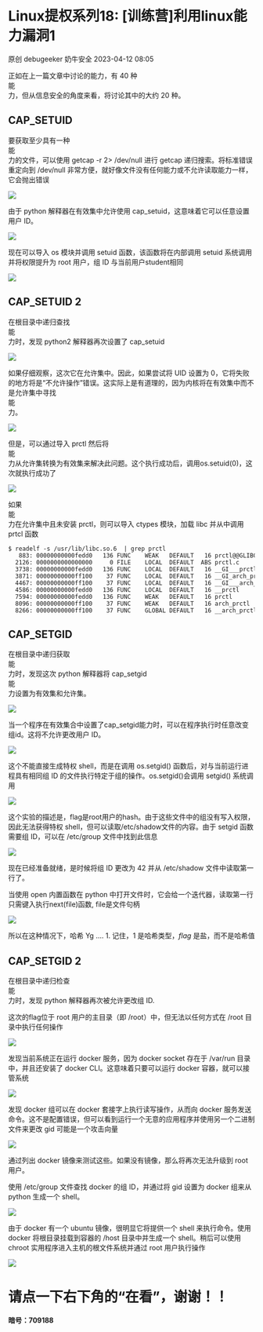 #  Linux提权系列18: [训练营]利用linux能力漏洞1   
原创 debugeeker  奶牛安全   2023-04-12 08:05  
  
正如在上一篇文章中讨论的能力，有 40 种  
能  
力，但从信息安全的角度来看，将讨论其中的大约 20 种。  
## CAP_SETUID  
  
要获取至少具有一种  
能  
力的文件，可以使用 getcap -r <directory> 2> /dev/null 进行 getcap 递归搜索。将标准错误重定向到 /dev/null 非常方便，就好像文件没有任何能力或不允许读取能力一样，它会抛出错误  
  
![](https://mmbiz.qpic.cn/mmbiz_png/QXsgGBUcicbx4m3EpjtHwBLVS3CkMPucSXPsU4oKN5ziacmsMsLibYho23Ga0L0jPhguA9aMUmg8JbIZ8K9djxjicQ/640?wx_fmt=png "")  
  
由于 python 解释器在有效集中允许使用 cap_setuid，这意味着它可以任意设置用户 ID。  
  
![](https://mmbiz.qpic.cn/mmbiz_png/QXsgGBUcicbx4m3EpjtHwBLVS3CkMPucSEkWwq0iaiad2nynOuDc1H8jgUdoeWicVqoqOAiawFemvRzxaRgTPHbXtRg/640?wx_fmt=png "")  
  
现在可以导入 os 模块并调用 setuid 函数，该函数将在内部调用 setuid 系统调用并将权限提升为 root 用户，组 ID 与当前用户student相同  
  
![](https://mmbiz.qpic.cn/mmbiz_png/QXsgGBUcicbx4m3EpjtHwBLVS3CkMPucSia9LSUuk40BgeB9romAZfxibibicDa0LxtQTUQu1DJiaID1WdPkiaqzWXITg/640?wx_fmt=png "")  
## CAP_SETUID 2  
  
在根目录中递归查找  
能  
力时，发现 python2 解释器再次设置了 cap_setuid  
  
![](https://mmbiz.qpic.cn/mmbiz_png/QXsgGBUcicbx4m3EpjtHwBLVS3CkMPucS3QD3QiaQu4bjqicYvQiaBntJCtH8k4wodeUiby0Nm5ufuPq7ThHXWghxHA/640?wx_fmt=png "")  
  
如果仔细观察，这次它在允许集中。因此，如果尝试将 UID 设置为 0，它将失败的地方将是“不允许操作”错误。这实际上是有道理的，因为内核将在有效集中而不是允许集中寻找  
能  
力。  
  
![](https://mmbiz.qpic.cn/mmbiz_png/QXsgGBUcicbx4m3EpjtHwBLVS3CkMPucSlHS7UmOGxNCGgYSCjPVHAML6Bd4qslcPS75o1lJYzEfsRny2vVXHnA/640?wx_fmt=png "")  
  
但是，可以通过导入 prctl 然后将  
能  
力从允许集转换为有效集来解决此问题。这个执行成功后，调用os.setuid(0)，这次就执行成功了  
  
![](https://mmbiz.qpic.cn/mmbiz_png/QXsgGBUcicbx4m3EpjtHwBLVS3CkMPucStg5FSfGxUUf4ica5K6zaD8I4WjVnDkT6d0RdWK6vh6xiauWckCwicCmQQ/640?wx_fmt=png "")  
  
如果  
能  
力在允许集中且未安装 prctl，则可以导入 ctypes 模块，加载 libc 并从中调用 prtcl 函数  
```
$ readelf -s /usr/lib/libc.so.6  | grep prctl
   883: 00000000000fedd0   136 FUNC    WEAK   DEFAULT   16 prctl@@GLIBC_2.2.5
  2126: 0000000000000000     0 FILE    LOCAL  DEFAULT  ABS prctl.c
  3738: 00000000000fedd0   136 FUNC    LOCAL  DEFAULT   16 __GI___prctl
  3871: 00000000000ff100    37 FUNC    LOCAL  DEFAULT   16 __GI_arch_prctl
  4467: 00000000000ff100    37 FUNC    LOCAL  DEFAULT   16 __GI___arch_prctl
  4586: 00000000000fedd0   136 FUNC    LOCAL  DEFAULT   16 __prctl
  7594: 00000000000fedd0   136 FUNC    WEAK   DEFAULT   16 prctl
  8096: 00000000000ff100    37 FUNC    WEAK   DEFAULT   16 arch_prctl
  8266: 00000000000ff100    37 FUNC    GLOBAL DEFAULT   16 __arch_prctl

```  
## CAP_SETGID  
  
在根目录中递归获取  
能  
力时，发现这次 python 解释器将 cap_setgid   
能  
力设置为有效集和允许集。  
  
![](https://mmbiz.qpic.cn/mmbiz_png/QXsgGBUcicbx4m3EpjtHwBLVS3CkMPucScIfXyqm1FAOtync3W3y93ibsopcBhFfU5CLapjJBL2ELZN1SuzHA3ibg/640?wx_fmt=png "")  
  
当一个程序在有效集合中设置了cap_setgid能力时，可以在程序执行时任意改变组id。这将不允许更改用户 ID。  
  
![](https://mmbiz.qpic.cn/mmbiz_png/QXsgGBUcicbx4m3EpjtHwBLVS3CkMPucSAXSN3y9ovg4ny2o1nC71nwFahVScicM97dLLERGreSPq1GfA0S2BmjQ/640?wx_fmt=png "")  
  
这个不能直接生成特权 shell，而是在调用 os.setgid() 函数后，对与当前运行进程具有相同组 ID 的文件执行特定于组的操作。os.setgid()会调用 setgid() 系统调用  
  
![](https://mmbiz.qpic.cn/mmbiz_png/QXsgGBUcicbx4m3EpjtHwBLVS3CkMPucSuV6YBAszx2cahuTWk82GE3ql7gz9ds5dqLzmCZjVYaj6mmxFMctzww/640?wx_fmt=png "")  
  
这个实验的描述是，flag是root用户的hash。由于这些文件中的组没有写入权限，因此无法获得特权 shell，但可以读取/etc/shadow文件的内容。由于 setgid 函数需要组 ID，可以在 /etc/group 文件中找到此信息  
  
![](https://mmbiz.qpic.cn/mmbiz_png/QXsgGBUcicbx4m3EpjtHwBLVS3CkMPucSicwT68R3PpXfJAkMSv7asicp5Rh4cW0SGFksEPLf3NiclAc160icIJmTTA/640?wx_fmt=png "")  
  
现在已经准备就绪，是时候将组 ID 更改为 42 并从 /etc/shadow 文件中读取第一行了。  
  
当使用 open 内置函数在 python 中打开文件时，它会给一个迭代器，读取第一行只需键入执行next(file)函数, file是文件句柄  
  
![](https://mmbiz.qpic.cn/mmbiz_png/QXsgGBUcicbx4m3EpjtHwBLVS3CkMPucSwWicQEsxkPicfMFicCNz6xg3BGUZsycMTdmPhfsCDh2kibMeXdeibwSXqpA/640?wx_fmt=png "")  
  
所以在这种情况下，哈希 Yg .... 1. 记住，$1$ 是哈希类型，$flag$ 是盐，而不是哈希值  
## CAP_SETGID 2  
  
在根目录中递归检查  
能  
力时，发现 python 解释器再次被允许更改组 ID.  
  
这次的flag位于 root 用户的主目录（即 /root）中，但无法以任何方式在 /root 目录中执行任何操作  
  
![](https://mmbiz.qpic.cn/mmbiz_png/QXsgGBUcicbx4m3EpjtHwBLVS3CkMPucSFIkpQ4nxwXz8vg5YGWBSOicmVZic63dRKgag6gXdTUHEPTRAEgYRqBQQ/640?wx_fmt=png "")  
  
发现当前系统正在运行 docker 服务，因为 docker socket 存在于 /var/run 目录中，并且还安装了 docker CLI。这意味着只要可以运行 docker 容器，就可以接管系统  
  
![](https://mmbiz.qpic.cn/mmbiz_png/QXsgGBUcicbx4m3EpjtHwBLVS3CkMPucSnE43icdia1pcZnCVcrGo3PWduloWn44M4uahwLGibDBekibGzoDAGcMiaVA/640?wx_fmt=png "")  
  
发现 docker 组可以在 docker 套接字上执行读写操作，从而向 docker 服务发送命令。这不是配置错误，但可以看到运行一个无意的应用程序并使用另一个二进制文件来更改 gid 可能是一个攻击向量  
  
![](https://mmbiz.qpic.cn/mmbiz_png/QXsgGBUcicbx4m3EpjtHwBLVS3CkMPucSvAyD0cdH9ibnpTltTzBkFoiblGvKvnvXFC4o58QoRHTXIrc07YkibkRxA/640?wx_fmt=png "")  
  
通过列出 docker 镜像来测试这些。如果没有镜像，那么将再次无法升级到 root 用户。  
  
使用 /etc/group 文件查找 docker 的组 ID，并通过将 gid 设置为 docker 组来从 python 生成一个 shell。  
  
![](https://mmbiz.qpic.cn/mmbiz_png/QXsgGBUcicbx4m3EpjtHwBLVS3CkMPucSmDA0O0uIiaibc8xpQmCiaGV1CLiaibFTTf0Cuia1LYRXFuJbPgoVxEibXfXpQ/640?wx_fmt=png "")  
  
由于 docker 有一个 ubuntu 镜像，很明显它将提供一个 shell 来执行命令。使用 docker 将根目录挂载到容器的 /host 目录中并生成一个 shell。稍后可以使用 chroot 实用程序进入主机的根文件系统并通过 root 用户执行操作  
  
![](https://mmbiz.qpic.cn/mmbiz_png/QXsgGBUcicbx4m3EpjtHwBLVS3CkMPucSmFnI621z7scphArGwZ4q07ShSNfO7mRtpbyQT8XyAWGSYhOTGyC5aA/640?wx_fmt=png "")  
# 请点一下右下角的“在看”，谢谢！！  
  
  
**暗号：709188**  
  
  
